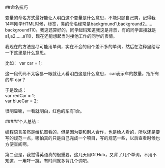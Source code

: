 ##命名技巧

变量的命名方式最好能让人明白这个变量是什么意思，不能只顾自己爽，记得我14年刚学HTML时候，标签，类的命名经常是background1,background2……background110。我这还算好的，同学起码知道我这是背景，有的同学直接就是a1,a2……a110，现在还能想起当时接他工作的同学的表情。<br>

我现在的方法是尽可能用单词，实在不会的用个差不多的单词，然后在注释里给写一下这里是什么意思。<br>


比如： var car = 1;<br>

这一段代码不太容易一眼就让人看明白这是什么意思， car表示车的数量，指所有的车 car？<br>

于是改成：<br>
var redCar = 1;<br>
var blueCar = 2;<br>

很明显嘛，一看就明白，红色的车有1台。<br>

#####个人总结：

编程语言虽然是给机器看的，但是因为要和别人合作，也是给人看的，所以还是要写的规范一点，哪怕真的只是自己完成一个项目，写的规范一些，以后查看时候也方便查阅啊。<br>


第二点是，我觉得英语真的很重要，这几天用GitHub，又背了几个单词，不用不知道，一用吓一跳，有时间就多背几个词吧。

